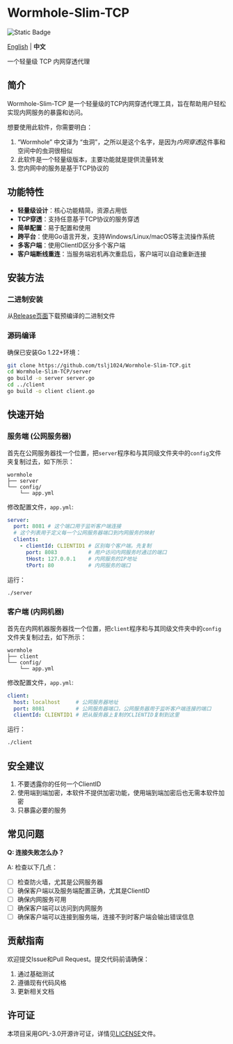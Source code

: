 # Wormhole-Slim-TCP

![Static Badge](https://img.shields.io/badge/license-GPLv3.0-blue)

[English](README.md) | **中文**

一个轻量级 TCP 内网穿透代理

## 简介

Wormhole-Slim-TCP 是一个轻量级的TCP内网穿透代理工具，旨在帮助用户轻松实现内网服务的暴露和访问。

想要使用此软件，你需要明白：

1. “Wormhole” 中文译为 “虫洞”，之所以是这个名字，是因为*内网穿透*这件事和空间中的虫洞很相似
2. 此软件是一个轻量级版本，主要功能就是提供流量转发
3. 您内网中的服务是基于TCP协议的

## 功能特性

- **轻量级设计**：核心功能精简，资源占用低
- **TCP穿透**：支持任意基于TCP协议的服务穿透
- **简单配置**：易于配置和使用
- **跨平台**：使用Go语言开发，支持Windows/Linux/macOS等主流操作系统
- **多客户端**：使用ClientID区分多个客户端
- **客户端断线重连**：当服务端宕机再次重启后，客户端可以自动重新连接

## 安装方法

### 二进制安装

从[Release页面](https://github.com/tslj1024/Wormhole-Slim-TCP/releases)下载预编译的二进制文件

### 源码编译

确保已安装Go 1.22+环境：

```bash
git clone https://github.com/tslj1024/Wormhole-Slim-TCP.git
cd Wormhole-Slim-TCP/server
go build -o server server.go
cd ../client
go build -o client client.go
```

## 快速开始

### 服务端 (公网服务器)

首先在公网服务器找一个位置，把`server`程序和与其同级文件夹中的`config`文件夹复制过去，如下所示：

```
wormhole
├── server
└── config/
    └── app.yml
```

修改配置文件，`app.yml`:

```yaml
server:
  port: 8081 # 这个端口用于监听客户端连接
  # 这个列表用于定义每一个公网服务器端口到内网服务的映射
  clients:
    - clientId: CLIENTID1 # 区别每个客户端。先复制
      port: 8083  		  # 用户访问内网服务时通过的端口
      tHost: 127.0.0.1 	  # 内网服务的IP地址
      tPort: 80			  # 内网服务的端口
```

运行：

```bash
./server
```

### 客户端 (内网机器)

首先在内网机器服务器找一个位置，把`client`程序和与其同级文件夹中的`config`文件夹复制过去，如下所示：

```
wormhole
├── client
└── config/
    └── app.yml
```

修改配置文件，`app.yml`:

```yaml
client:
  host: localhost     # 公网服务器地址
  port: 8081		  # 公网服务器端口，公网服务器用于监听客户端连接的端口
  clientId: CLIENTID1 # 把从服务器上复制的CLIENTID复制到这里
```

运行：

```bash
./client
```

## 安全建议

1. 不要透露你的任何一个ClientID
2. 使用端到端加密，本软件不提供加密功能，使用端到端加密后也无需本软件加密
3. 只暴露必要的服务

## 常见问题

**Q: 连接失败怎么办？**

A: 检查以下几点：

- [ ] 检查防火墙，尤其是公网服务器
- [ ] 确保客户端以及服务端配置正确，尤其是ClientID
- [ ] 确保内网服务可用
- [ ] 确保客户端可以访问到内网服务
- [ ] 确保客户端可以连接到服务端，连接不到时客户端会输出错误信息

## 贡献指南

欢迎提交Issue和Pull Request。提交代码前请确保：

1. 通过基础测试
2. 遵循现有代码风格
3. 更新相关文档

## 许可证

本项目采用GPL-3.0开源许可证，详情见[LICENSE](LICENSE)文件。

